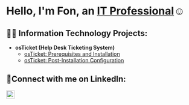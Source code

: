 <h1>Hello, I'm Fon, an <a href="https://www.linkedin.com/in/mfon-ekwere-062048321/">IT Professional</a>☺</h1>

<h2>👨‍💻 Information Technology Projects:</h2>

- <b>osTicket (Help Desk Ticketing System)</b>
  - [osTicket: Prerequisites and Installation](https://github.com/Fonobong/osticket-prereqs)
  - [osTicket: Post-Installation Configuration](https://github.com/Fonobong/post-install-config)

<h2>🤳Connect with me on LinkedIn:</h2>


[<img align="left" alt="Fon | LinkedIn" width="22px" src="https://cdn.jsdelivr.net/npm/simple-icons@v3/icons/linkedin.svg" />][linkedin]




[linkedin]: https://www.linkedin.com/in/mfon-ekwere-062048321/
